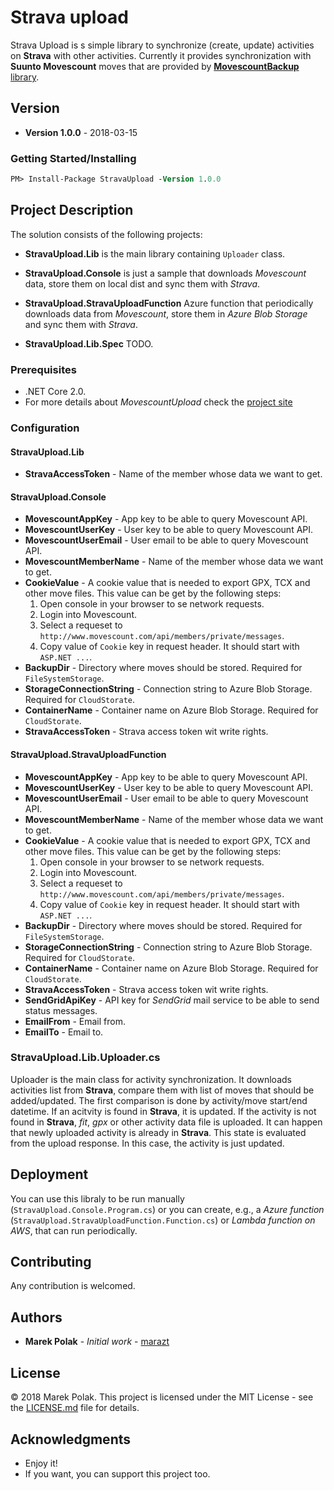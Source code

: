 # Strava upload

Strava Upload is s simple library to synchronize (create, update) activities on **Strava** with other activities. Currently it provides synchronization with **Suunto Movescount** moves that 
are provided by [**MovescountBackup** library](https://github.com/marazt/movescount-backup).
 
## Version

- **Version 1.0.0** - 2018-03-15

### Getting Started/Installing

```ps
PM> Install-Package StravaUpload -Version 1.0.0
```

## Project Description

The solution consists of the following projects:

- **StravaUpload.Lib** is the main library containing `Uploader` class.

- **StravaUpload.Console** is just a sample that downloads *Movescount* data, store them on local dist and sync them with *Strava*.

- **StravaUpload.StravaUploadFunction** Azure function that periodically downloads data from *Movescount*, store them in *Azure Blob Storage* and sync them with *Strava*.

- **StravaUpload.Lib.Spec** TODO.


### Prerequisites

- .NET Core 2.0.
- For more details about *MovescountUpload* check the [project site](https://github.com/marazt/movescount-backup)

### Configuration

#### StravaUpload.Lib

- **StravaAccessToken** - Name of the member whose data we want to get.

#### StravaUpload.Console

- **MovescountAppKey** - App key to be able to query Movescount API.
- **MovescountUserKey** - User key to be able to query Movescount API.
- **MovescountUserEmail** - User email to be able to query Movescount API.
- **MovescountMemberName** - Name of the member whose data we want to get.
- **CookieValue** - A cookie value that is needed to export GPX, TCX and other move files.
    This value can be get by the following steps:
    1. Open console in your browser to se network requests.
    1. Login into Movescount.
    1. Select a requeset to `http://www.movescount.com/api/members/private/messages`.
    1. Copy value of `Cookie` key in request header. It should start with `ASP.NET ...`.
- **BackupDir** - Directory where moves should be stored. Required for `FileSystemStorage`.
- **StorageConnectionString** - Connection string to Azure Blob Storage. Required for `CloudStorate`.
- **ContainerName** - Container name on Azure Blob Storage. Required for `CloudStorate`.
- **StravaAccessToken** - Strava access token wit write rights.

#### StravaUpload.StravaUploadFunction

- **MovescountAppKey** - App key to be able to query Movescount API.
- **MovescountUserKey** - User key to be able to query Movescount API.
- **MovescountUserEmail** - User email to be able to query Movescount API.
- **MovescountMemberName** - Name of the member whose data we want to get.
- **CookieValue** - A cookie value that is needed to export GPX, TCX and other move files.
    This value can be get by the following steps:
    1. Open console in your browser to se network requests.
    1. Login into Movescount.
    1. Select a requeset to `http://www.movescount.com/api/members/private/messages`.
    1. Copy value of `Cookie` key in request header. It should start with `ASP.NET ...`.
- **BackupDir** - Directory where moves should be stored. Required for `FileSystemStorage`.
- **StorageConnectionString** - Connection string to Azure Blob Storage. Required for `CloudStorate`.
- **ContainerName** - Container name on Azure Blob Storage. Required for `CloudStorate`.
- **StravaAccessToken** - Strava access token wit write rights.
- **SendGridApiKey** - API key for *SendGrid* mail service to be able to send status messages.
- **EmailFrom** - Email from.
- **EmailTo** - Email to.

### StravaUpload.Lib.Uploader.cs

Uploader is the main class for activity synchronization.
It downloads activities list from **Strava**, compare them with list of moves that should be added/updated.
The first comparison is done by activity/move start/end datetime. If an acitvity is found in **Strava**, it is updated. If the activity is
not found in **Strava**,  *fit*, *gpx* or other activity data file is uploaded. 
It can happen that newly uploaded activity is already in **Strava**. This state is evaluated from the upload response. In this
case, the activity is just updated.

## Deployment

You can use this libraly to be run manually (`StravaUpload.Console.Program.cs`) or you can create, e.g., a *Azure function* (`StravaUpload.StravaUploadFunction.Function.cs`)  or *Lambda function on AWS*, that can run periodically.

## Contributing

Any contribution is welcomed.

## Authors

- **Marek Polak** - *Initial work* - [marazt](https://github.com/marazt)

## License

© 2018 Marek Polak. This project is licensed under the MIT License - see the [LICENSE.md](LICENSE.md) file for details.

## Acknowledgments

- Enjoy it!
- If you want, you can support this project too.